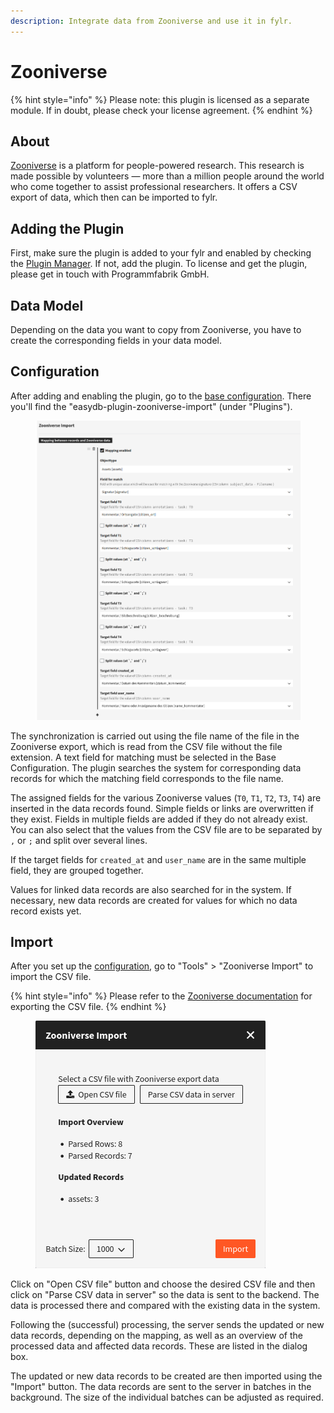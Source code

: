 ```yaml
---
description: Integrate data from Zooniverse and use it in fylr.
---
```


# Zooniverse

{% hint style="info" %}
Please note: this plugin is licensed as a separate module. If in doubt, please check your license agreement.
{% endhint %}

## About

[Zooniverse](https://www.zooniverse.org/) is a platform for people-powered research. This research is made possible by volunteers — more than a million people around the world who come together to assist professional researchers. It offers a CSV export of data, which then can be imported to fylr.

## Adding the Plugin

First, make sure the plugin is added to your fylr and enabled by checking the [Plugin Manager](../../for-administrators/plugin-manager.md). If not, add the plugin. To license and get the plugin, please get in touch with Programmfabrik GmbH.

## Data Model

Depending on the data you want to copy from Zooniverse, you have to create the corresponding fields in your data model.

## Configuration

After adding and enabling the plugin, go to the [base configuration](../../for-administrators/readme/). There you'll find the "easydb-plugin-zooniverse-import" (under "Plugins").

<figure><img src="../../.gitbook/assets/zooniverse_fylr_en_baseconfig.png" alt=""><figcaption></figcaption></figure>

The synchronization is carried out using the file name of the file in the Zooniverse export, which is read from the CSV file without the file extension. A text field for matching must be selected in the Base Configuration. The plugin searches the system for corresponding data records for which the matching field corresponds to the file name.

The assigned fields for the various Zooniverse values (`T0`, `T1`, `T2`, `T3`, `T4`) are inserted in the data records found. Simple fields or links are overwritten if they exist. Fields in multiple fields are added if they do not already exist. You can also select that the values from the CSV file are to be separated by `,` or `;` and split over several lines.

If the target fields for `created_at` and `user_name` are in the same multiple field, they are grouped together.

Values for linked data records are also searched for in the system. If necessary, new data records are created for values for which no data record exists yet.

## Import

After you set up the [configuration](zooniverse.md#configuration), go to "Tools" > "Zooniverse Import" to import the CSV file.

{% hint style="info" %}
Please refer to the [Zooniverse documentation](https://help.zooniverse.org/next-steps/data-exports/) for exporting the CSV file.
{% endhint %}

<figure><img src="../../.gitbook/assets/zooniverse_fylr_en_import.png" alt=""><figcaption></figcaption></figure>

Click on "Open CSV file" button and choose the desired CSV file and then click on "Parse CSV data in server" so the data is sent to the backend. The data is processed there and compared with the existing data in the system.

Following the (successful) processing, the server sends the updated or new data records, depending on the mapping, as well as an overview of the processed data and affected data records. These are listed in the dialog box.

The updated or new data records to be created are then imported using the "Import" button. The data records are sent to the server in batches in the background. The size of the individual batches can be adjusted as required.
